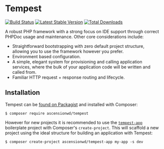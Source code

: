 # Tempest

[![Build Status](https://travis-ci.org/ascensionwd/tempest.svg?branch=master)](https://travis-ci.org/ascensionwd/tempest)
[![Latest Stable Version](https://poser.pugx.org/ascensionwd/tempest/v/stable)](https://packagist.org/packages/ascensionwd/tempest)
[![Total Downloads](https://poser.pugx.org/ascensionwd/tempest/downloads)](https://packagist.org/packages/ascensionwd/tempest)

A robust PHP framework with a strong focus on IDE support through correct PHPDoc usage and maintenance. Other core
considerations include:

* Straightforward bootstrapping with zero default project structure, allowing you to use the framework however you prefer.
* Environment based configuration.
* A simple, elegant system for provisioning and calling application services, where the bulk of your application code will be written and called from.
* Familiar HTTP request + response routing and lifecycle.

## Installation

Tempest can be [found on Packagist](https://packagist.org/packages/ascensionwd/tempest) and installed with Composer:

	$ composer require ascensionwd/tempest

However for new projects it is recommended to use the [`tempest-app`](https://github.com/ascensionwd/tempest-app)
boilerplate project with Composer's `create-project`. This will scaffold a new project using the ideal structure for
building an application with Tempest:

    $ composer create-project ascensionwd/tempest-app my-app -s dev